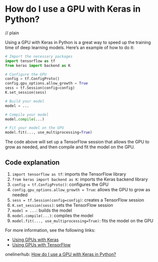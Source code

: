 # How do I use a GPU with Keras in Python?
// plain

Using a GPU with Keras in Python is a great way to speed up the training time of deep learning models. Here’s an example of how to do it:

```python
# Import the necessary packages
import tensorflow as tf
from keras import backend as K

# Configure the GPU
config = tf.ConfigProto()
config.gpu_options.allow_growth = True
sess = tf.Session(config=config)
K.set_session(sess)

# Build your model
model = ...

# Compile your model
model.compile(...)

# Fit your model on the GPU
model.fit(..., use_multiprocessing=True)
```

The code above will set up a TensorFlow session that allows the GPU to grow as needed, and then compile and fit the model on the GPU.

## Code explanation

1. `import tensorflow as tf`: imports the TensorFlow library
2. `from keras import backend as K`: imports the Keras backend library
3. `config = tf.ConfigProto()`: configures the GPU
4. `config.gpu_options.allow_growth = True`: allows the GPU to grow as needed
5. `sess = tf.Session(config=config)`: creates a TensorFlow session
6. `K.set_session(sess)`: sets the TensorFlow session
7. `model = ...`: builds the model
8. `model.compile(...)`: compiles the model
9. `model.fit(..., use_multiprocessing=True)`: fits the model on the GPU

For more information, see the following links:
- [Using GPUs with Keras](https://keras.io/getting-started/faq/#how-can-i-run-keras-on-a-gpu)
- [Using GPUs with TensorFlow](https://www.tensorflow.org/guide/using_gpu)

onelinerhub: [How do I use a GPU with Keras in Python?](https://onelinerhub.com/python-keras/how-do-i-use-a-gpu-with-keras-in-python)